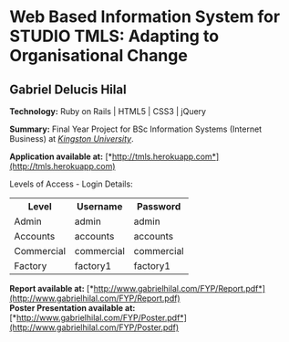 # Web Based Information System for STUDIO TMLS: Adapting to Organisational Change

## Gabriel Delucis Hilal

<strong>Technology:</strong> Ruby on Rails | HTML5 | CSS3 | jQuery

<strong>Summary:</strong> Final Year Project for BSc Information Systems (Internet Business) at [*Kingston University*](http://www.kingston.ac.uk).

<strong>Application available at:</strong> [*http://tmls.herokuapp.com*](http://tmls.herokuapp.com)

Levels of Access - Login Details:
<table>
  <tr>
    <th>Level</th><th>Username</th><th>Password</th>
  </tr>
  <tr>
    <td>Admin</td><td>admin</td><td>admin</td>
  </tr>
  <tr>
    <td>Accounts</td><td>accounts</td><td>accounts</td>
  </tr>
  <tr>
    <td>Commercial</td><td>commercial</td><td>commercial</td>
  </tr>
  <tr>
    <td>Factory</td><td>factory1</td><td>factory1</td>
  </tr>
</table>

<strong>Report available at:</strong> [*http://www.gabrielhilal.com/FYP/Report.pdf*](http://www.gabrielhilal.com/FYP/Report.pdf) <br />
<strong>Poster Presentation available at:</strong> [*http://www.gabrielhilal.com/FYP/Poster.pdf*](http://www.gabrielhilal.com/FYP/Poster.pdf)

